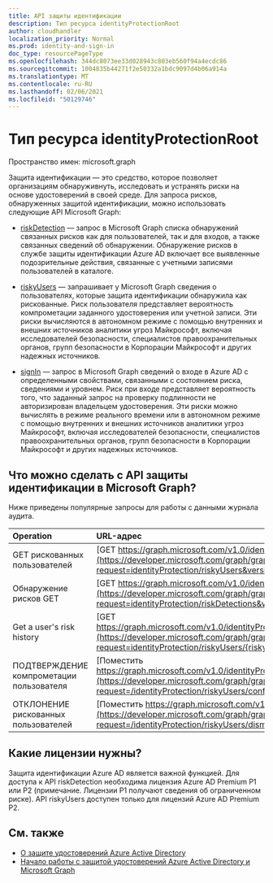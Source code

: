 ```yaml
---
title: API защиты идентификации
description: Тип ресурса identityProtectionRoot
author: cloudhandler
localization_priority: Normal
ms.prod: identity-and-sign-in
doc_type: resourcePageType
ms.openlocfilehash: 344dc8073ee33d028943c803eb560f94a4ecdc86
ms.sourcegitcommit: 1004835b44271f2e50332a1bdc9097d4b06a914a
ms.translationtype: MT
ms.contentlocale: ru-RU
ms.lasthandoff: 02/06/2021
ms.locfileid: "50129746"
---
```

# <a name="identityprotectionroot-resource-type"></a>Тип ресурса identityProtectionRoot

Пространство имен: microsoft.graph

Защита идентификации — это средство, которое позволяет организациям обнаруживнуть, исследовать и устранять риски на основе удостоверений в своей среде. Для запроса рисков, обнаруженных защитой идентификации, можно использовать следующие API Microsoft Graph: 

* [riskDetection](riskdetection.md) — запрос в Microsoft Graph списка обнаружений связанных рисков как для пользователей, так и для входов, а также связанных сведений об обнаружении. Обнаружение рисков в службе защиты идентификации Azure AD включает все выявленные подозрительные действия, связанные с учетными записями пользователей в каталоге.

* [riskyUsers](riskyuser.md) — запрашивает у Microsoft Graph сведения о пользователях, которые защита идентификации обнаружила как рискованные. Риск пользователя представляет вероятность компрометации заданного удостоверения или учетной записи. Эти риски вычисляются в автономном режиме с помощью внутренних и внешних источников аналитики угроз Майкрософт, включая исследователей безопасности, специалистов правоохранительных органов, групп безопасности в Корпорации Майкрософт и других надежных источников.

* [signIn](signin.md) — запрос в Microsoft Graph сведений о входе в Azure AD с определенными свойствами, связанными с состоянием риска, сведениями и уровнем. Риск при входе представляет вероятность того, что заданный запрос на проверку подлинности не авторизирован владельцем удостоверения. Эти риски можно вычислять в режиме реального времени или в автономном режиме с помощью внутренних и внешних источников аналитики угроз Майкрософт, включая исследователей безопасности, специалистов правоохранительных органов, групп безопасности в Корпорации Майкрософт и других надежных источников.

## <a name="what-can-i-do-with-identity-protection-apis-in-microsoft-graph"></a>Что можно сделать с API защиты идентификации в Microsoft Graph?

Ниже приведены популярные запросы для работы с данными журнала аудита.

Operation | URL-адрес
:----------|:----
GET рискованных пользователей | [GET https://graph.microsoft.com/v1.0/identityProtection/riskyUsers](https://developer.microsoft.com/graph/graph-explorer?request=identityProtection/riskyUsers&version=v1.0)
Обнаружение рисков GET | [GET https://graph.microsoft.com/v1.0/identityProtection/riskDetections](https://developer.microsoft.com/graph/graph-explorer?request=identityProtection/riskDetections&version=v1.0)
Get a user's risk history | [GET https://graph.microsoft.com/v1.0/identityProtection/riskyUsers/{riskyUserId}/history](https://developer.microsoft.com/graph/graph-explorer?request=identityProtection/riskyUsers/{riskyUserId}/history&version=v1.0)
ПОДТВЕРЖДЕНИЕ компрометации пользователя | [Поместить https://graph.microsoft.com/v1.0/identityProtection/riskyUsers/confirmCompromised](https://developer.microsoft.com/graph/graph-explorer?request=/identityProtection/riskyUsers/confirmCompromised&version=v1.0)
ОТКЛОНЕНИЕ рискованных пользователей | [Поместить https://graph.microsoft.com/v1.0/identityProtection/riskyUsers/dismiss](https://developer.microsoft.com/graph/graph-explorer?request=/identityProtection/riskyUsers/dismiss&version=v1.0)

## <a name="what-licenses-do-i-need"></a>Какие лицензии нужны?

Защита идентификации Azure AD является важной функцией. Для доступа к API riskDetection необходима лицензия Azure AD Premium P1 или P2 (примечание. Лицензии P1 получают сведения об ограниченном риске). API riskyUsers доступен только для лицензий Azure AD Premium P2.

## <a name="see-also"></a>См. также

* [О защите удостоверений Azure Active Directory](/azure/active-directory/identity-protection/overview-identity-protection)
* [Начало работы с защитой удостоверений Azure Active Directory и Microsoft Graph](/azure/active-directory/identity-protection/howto-identity-protection-graph-api)
